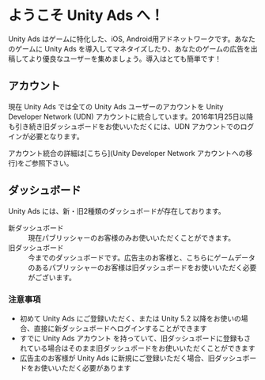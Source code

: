 # ようこそ Unity Ads へ！

Unity Ads はゲームに特化した、iOS, Android用アドネットワークです。あなたのゲームに Unity Ads を導入してマネタイズしたり、あなたのゲームの広告を出稿してより優良なユーザーを集めましょう。導入はとても簡単です！

## アカウント
現在 Unity Ads では全ての Unity Ads ユーザーのアカウントを Unity Developer Network (UDN) アカウントに統合しています。2016年1月25日以降も引き続き旧ダッシュボードをお使いいただくには、UDN アカウントでのログインが必要となります。

アカウント統合の詳細は[こちら](Unity Developer Network アカウントへの移行)をご参照下さい。

## ダッシュボード 
Unity Ads には、新・旧2種類のダッシュボードが存在しております。

<dl>
  <dt>新ダッシュボード</dt>
  <dd>現在パブリッシャーのお客様のみお使いいただくことができます。</dd>
  <dt>旧ダッシュボード</dt>
  <dd>今までのダッシュボードです。広告主のお客様と、こちらにゲームデータのあるパブリッシャーのお客様は旧ダッシュボードをお使いいただく必要がございます。</dd>
</dl>

### 注意事項
- 初めて Unity Ads にご登録いただく、または Unity 5.2 以降をお使いの場合、直接に新ダッシュボードへログインすることができます
- すでに Unity Ads アカウント を持っていて、旧ダッシュボードに登録もされている場合はそのまま旧ダッシュボードをお使いいただくことができます
- 広告主のお客様が Unity Ads に新規にご登録いただく場合、旧ダッシュボードをお使いいただく必要があります
